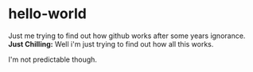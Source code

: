 # hello-world
Just me trying to find out how github works after some years ignorance.
**Just Chilling:**  Well i'm just trying to find out how all this works.

I'm not predictable though.
